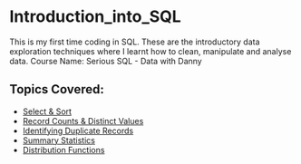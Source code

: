 # Introduction_into_SQL
This is my first time coding in SQL. These are the introductory data exploration techniques where I learnt how to clean, manipulate and analyse data. 
Course Name: Serious SQL - Data with Danny
## Topics Covered:
- [Select & Sort](https://github.com/SiyamDodhiaAnalyst/Introduction_into_SQL/tree/main/Select%20%26%20Sort%20Data%20-%20With%20Code)
- [Record Counts & Distinct Values](https://github.com/SiyamDodhiaAnalyst/Introduction_into_SQL/tree/main/Record%20Counts%20%26%20Distinct%20Values%20-%20With%20Code)
- [Identifying Duplicate Records](https://github.com/SiyamDodhiaAnalyst/Introduction_into_SQL/tree/main/Identifying%20Duplicate%20Records%20-%20With%20Code)
- [Summary Statistics](https://github.com/SiyamDodhiaAnalyst/Introduction_into_SQL/tree/main/Summary%20Statistics%20-%20With%20Code)
- [Distribution Functions](https://github.com/SiyamDodhiaAnalyst/Introduction_into_SQL/tree/main/Distribution%20Function%20-%20With%20Code)
